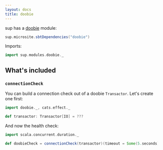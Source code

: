 ```yaml
---
layout: docs
title: doobie
---
```


sup has a [doobie](https://tpolecat.github.io/doobie) module:

```scala mdoc:passthrough
sup.microsite.sbtDependencies("doobie")
```

Imports:
```scala mdoc:silent
import sup.modules.doobie._
```

## What's included

### `connectionCheck`

You can build a connection check out of a doobie `Transactor`. Let's create one first:

```scala mdoc
import doobie._, cats.effect._

def transactor: Transactor[IO] = ???
```

And now the health check:

```scala mdoc
import scala.concurrent.duration._

def doobieCheck = connectionCheck(transactor)(timeout = Some(5.seconds))
```
